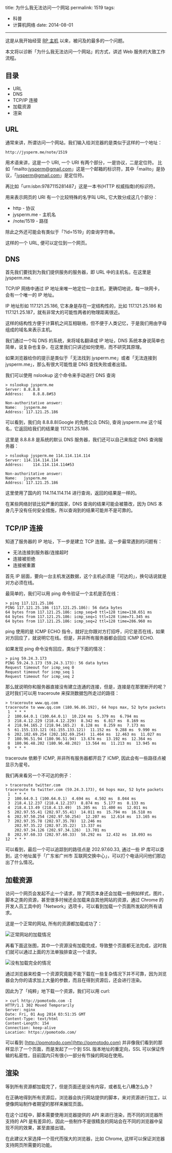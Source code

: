 title: 为什么我无法访问一个网站
permalink: 1519
tags:
  - 科普
  - 计算机网络
date: 2014-08-01
---

这是从我开始经营 [RP 主机](https://github.com/jysperm/RootPanel) 以来，被问及的最多的一个问题。

本文将以诊断「为什么我无法访问一个网站」的方式，讲述 Web 服务的大致工作流程。

## 目录

* URL
* DNS
* TCP/IP 连接
* 加载资源
* 渲染

## URL

通常来讲，所谓访问一个网站，我们输入给浏览器的是类似于这样的一个地址：

    http://jysperm.me/note/1519

用术语来讲，这是一个 URI, 一个 URI 有两个部分，一是协议，二是定位符。
  比如「mailto:jysperm@gmail.com」这是一个邮箱的标识符，其中「mailto」是协议，「jysperm@gmail.com」是定位符。

再比如「urn:isbn:9787115281487」这是一本书(HTTP 权威指南)的标识符。

用来表示网页的 URI 有一个比较特殊的名字叫 URL, 它大致分成这几个部分：

* http - 协议
* jysperm.me - 主机名
* /note/1519 - 路径

除此之外还可能会有类似于「?id=1519」的查询字符串。

这样的一个 URL, 便可以定位到一个网页。

## DNS

首先我们要找到为我们提供服务的服务器，即 URL 中的主机名，在这里是 jysperm.me.

TCP/IP 网络中通过 IP 地址来唯一地定位一台主机，更确切地说，每一块网卡，会有一个唯一的 IP 地址。

IP 地址形如 117.121.25.186, 它本身是存在一定结构性的，比如 117.121.25.186 和 117.121.25.187，就有非常大的可能性两者的物理距离很近。

这样的结构性方便于计算机之间互相联络，但不便于人类记忆，于是我们用由字母组成的域名来表示主机。

我们通过一个叫 DNS 的系统，来将域名翻译成 IP 地址，DNS 系统本身说简单也简单，说复杂也复杂，在这里我们只讲述如何使用，而不研究其原理。

如果浏览器给你的提示是类似于「无法找到 jysperm.me」或者「无法连接到 jysperm.me」，那么有很大可能性是 DNS 查找失败或者出错。

我们可以使用 nslookup 这个命令来手动进行 DNS 查询

    > nslookup jysperm.me
    Server: 8.8.8.8
    Address:    8.8.8.8#53

    Non-authoritative answer:
    Name:   jysperm.me
    Address: 117.121.25.186

可以看到，我们向 8.8.8.8(Google 的免费公众 DNS), 查询 jysperm.me 这个域名，它返回给我们的结果是 117.121.25.186.

这里是 8.8.8.8 是系统的默认 DNS 服务器，我们还可以自己来指定 DNS 查询服务器：

    > nslookup jysperm.me 114.114.114.114
    Server: 114.114.114.114
    Address:    114.114.114.114#53

    Non-authoritative answer:
    Name:   jysperm.me
    Address: 117.121.25.186

这里使用了国内的 114.114.114.114 进行查询，返回的结果是一样的。

在某些网络封锁比较严重的国家，DNS 查询的结果可能会被篡改，因为 DNS 本身几乎没有任何安全措施，所以查询到的结果可能并不是可靠的。

## TCP/IP 连接

知道了服务器的 IP 地址，下一步是建立 TCP 连接。这一步最常遇到的问题有：

* 无法连接到服务器/连接超时
* 连接被拒绝
* 连接被重置

首先 IP 层面，要向一台主机发送数据，这个主机必须是「可达的」，换句话说就是对方必须在线。

最简单的，我们可以用 ping 命令验证一个主机是否在线：

    > ping 117.121.25.186
    PING 117.121.25.186 (117.121.25.186): 56 data bytes
    64 bytes from 117.121.25.186: icmp_seq=0 ttl=128 time=138.651 ms
    64 bytes from 117.121.25.186: icmp_seq=1 ttl=128 time=71.345 ms
    64 bytes from 117.121.25.186: icmp_seq=2 ttl=128 time=286.960 ms

ping 使用的是 ICMP ECHO 指令，就好比你跟对方打招呼，问它是否在线，如果对方回应了，就说明它在线。但是，并非所有服务器都会回应 ICMP ECHO.

如果发现 ping 命令没有回应，类似于下面的情况：

    > ping 59.24.3.173
    PING 59.24.3.173 (59.24.3.173): 56 data bytes
    Request timeout for icmp_seq 0
    Request timeout for icmp_seq 1
    Request timeout for icmp_seq 2

那么就说明你和服务器直接没有建立连通的连接，但是，连接是在那里断开的呢？这时我们可以用 traceroute 来探测数据包所走过的路径：

    > traceroute www.qq.com
    traceroute to www.qq.com (180.96.86.192), 64 hops max, 52 byte packets
     1  * * *
     2  100.64.0.1 (100.64.0.1)  10.224 ms  5.379 ms  6.794 ms
     3  218.4.12.229 (218.4.12.229)  8.342 ms  6.817 ms  8.169 ms
     4  218.94.165.2 (218.94.165.2)  8.128 ms  8.259 ms  7.173 ms
     5  61.155.133.121 (61.155.133.121)  11.152 ms  9.288 ms  9.990 ms
     6  202.102.69.254 (202.102.69.254)  11.464 ms  12.463 ms  11.027 ms
     7  180.96.51.94 (180.96.51.94)  13.674 ms  13.192 ms  12.364 ms
     8  180.96.48.202 (180.96.48.202)  13.564 ms  11.213 ms  13.945 ms
     9  * * *

traceroute 依赖于 ICMP, 并非所有服务器都开启了 ICMP, 因此会有一些路径点被显示为星号。

我们再来看另一个不可达的例子：

    > traceroute twitter.com
    traceroute to twitter.com (59.24.3.173), 64 hops max, 52 byte packets
     1  * * *
     2  100.64.0.1 (100.64.0.1)  4.694 ms  4.502 ms  8.044 ms
     3  218.4.12.237 (218.4.12.237)  8.874 ms  5.177 ms  8.133 ms
     4  218.4.13.49 (218.4.13.49)  15.205 ms  11.400 ms  12.011 ms
     5  202.97.55.41 (202.97.55.41)  14.011 ms  15.794 ms  16.518 ms
     6  202.97.50.254 (202.97.50.254)  12.207 ms  12.614 ms  13.165 ms
     7  202.97.35.78 (202.97.35.78)  12.246 ms
        202.97.35.22 (202.97.35.22)  13.337 ms
        202.97.34.126 (202.97.34.126)  13.701 ms
     8  202.97.60.33 (202.97.60.33)  58.292 ms  12.432 ms  18.093 ms
    12  * * *

可以看到，最后一个可以追踪到的路径点是 202.97.60.33, 通过一些 IP 库可以查到，这个地址属于「广东省广州市 互联网交换中心」，可以打个电话问问他们那边出了什么情况。

## 加载资源

访问一个网页会发起不止一个请求，除了网页本身还会加载一些例如样式，图片，脚本之类的资源，甚至很多时候还会加载来自其他网站的资源，通过 Chrome 的开发人员工具中的「Network」选项卡，可以看到加载一个页面所发起的所有请求。

这是一个正常的网站, 所有的资源都加载成功了：

![正常网站的加载情况](http://jysperm.me/wp-content/uploads/2014/08/QQ20140801-1.png)

再看下面这张图，其中一个资源没有加载完成，导致整个页面都无法完成，这时我们就可以通过上面的方法单独排查这一个请求。

![没有加载完全的情况](http://jysperm.me/wp-content/uploads/2014/08/QQ20140801-2.png)

通过浏览器来检查一个资源究竟能不能下载在一些复杂情况下并不可靠，因为浏览器会为你的请求加上大量的参数，而且在得到资源后，还会进行渲染。

因此为了「纯粹」地下载一个资源，我们可以用 curl:

    > curl http://pomotodo.com -I
    HTTP/1.1 302 Moved Temporarily
    Server: nginx
    Date: Fri, 01 Aug 2014 03:51:35 GMT
    Content-Type: text/html
    Content-Length: 154
    Connection: keep-alive
    Location: https://pomotodo.com/

可以看到 [http://pomotodo.com](http://pomotodo.com) 并非像我们看到的那样显示了一个页面，而是发起了一个到 SSL 版本地址的重定向，SSL 可以保证传输的私密性，目前国内只有很小一部分有节操的网站在使用。

## 渲染

等到所有资源都加载完了，但是页面还是没有内容，或者乱七八糟怎么办？

在正确地得到所有资源后，浏览器会执行网站提供的脚本，来对资源进行加工，以便像网站制作者期望的那样来展现页面。

在这个过程中，脚本需要使用浏览器提供的 API 来进行渲染，而不同的浏览器所支持的 API 是有差异的，因此一些制作不是很精良的网站会在不同的浏览器中呈现不同的效果，甚至直接出错。

在此建议大家选择一个现代而强大的浏览器，比如 Chrome, 这样可以保证浏览器支持网页所需要的功能。

